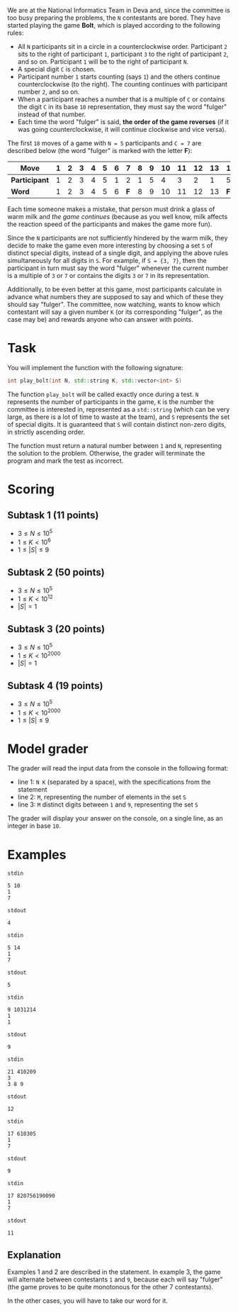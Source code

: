 We are at the National Informatics Team in Deva and, since the committee is too busy preparing the problems, the `N` contestants are bored. They have started playing the game **Bolt**, which is played according to the following rules:
* All `N` participants sit in a circle in a counterclockwise order. Participant `2` sits to the right of participant `1`, participant `3` to the right of participant `2`, and so on. Participant `1` will be to the right of participant `N`.
* A special digit `C` is chosen.
* Participant number `1` starts counting (says `1`) and the others continue counterclockwise (to the right). The counting continues with participant number `2`, and so on.
* When a participant reaches a number that is a multiple of `C` or contains the digit `C` in its base `10` representation, they must say the word "fulger" instead of that number.
* Each time the word "fulger" is said, **the order of the game reverses** (if it was going counterclockwise, it will continue clockwise and vice versa).

The first `18` moves of a game with `N = 5` participants and `C = 7` are described below (the word "fulger" is marked with the letter **F**):

| Move | 1 | 2 | 3 | 4 | 5 | 6 | 7 | 8 | 9 | 10 | 11 | 12 | 13 | 14 | 15 | 16 | 17 | 18 |
|------|---|---|---|---|---|---|---|---|---|----|----|----|----|----|----|----|----|----|
| **Participant** | 1 | 2 | 3 | 4 | 5 | 1 | 2 | 1 | 5 | 4 | 3 | 2 | 1 | 5 | 1 | 2 | 3 | 2 |
| **Word** | 1 | 2 | 3 | 4 | 5 | 6 | **F** | 8 | 9 | 10 | 11 | 12 | 13 | **F** | 15 | 16 | **F** | 18 |

Each time someone makes a mistake, that person must drink a glass of warm milk and *the game continues* (because as you well know, milk affects the reaction speed of the participants and makes the game more fun).

Since the `N` participants are not sufficiently hindered by the warm milk, they decide to make the game even more interesting by choosing a set `S` of distinct special digits, instead of a single digit, and applying the above rules simultaneously for all digits in `S`. For example, if `S = {3, 7}`, then the participant in turn must say the word "fulger" whenever the current number is a multiple of `3` or `7` or contains the digits `3` or `7` in its representation.

Additionally, to be even better at this game, most participants calculate in advance what numbers they are supposed to say and which of these they should say "fulger". The committee, now watching, wants to know which contestant will say a given number `K` (or its corresponding "fulger", as the case may be) and rewards anyone who can answer with points.

# Task
You will implement the function with the following signature:
```cpp
int play_bolt(int N, std::string K, std::vector<int> S)
```
The function `play_bolt` will be called exactly once during a test. `N` represents the number of participants in the game, `K` is the number the committee is interested in, represented as a `std::string` (which can be very large, as there is a lot of time to waste at the team), and `S` represents the set of special digits. It is guaranteed that `S` will contain distinct non-zero digits, in strictly ascending order.

The function must return a natural number between `1` and `N`, representing the solution to the problem. Otherwise, the grader will terminate the program and mark the test as incorrect.

# Scoring
## Subtask 1 (11 points)
* $3 \le N \le 10^5$
* $1 \le K < 10^6$
* $1 \le |S| \le 9$
## Subtask 2 (50 points)
* $3 \le N \le 10^5$
* $1 \le K < 10^{12}$
* $|S| = 1$
## Subtask 3 (20 points)
* $3 \le N \le 10^5$
* $1 \le K < 10^{2000}$
* $|S| = 1$
## Subtask 4 (19 points)
* $3 \le N \le 10^5$
* $1 \le K < 10^{2000}$
* $1 \le |S| \le 9$

# Model grader
The grader will read the input data from the console in the following format:
* line 1: `N K` (separated by a space), with the specifications from the statement
* line 2: `M`, representing the number of elements in the set `S`
* line 3: `M` distinct digits between `1` and `9`, representing the set `S`

The grader will display your answer on the console, on a single line, as an integer in base `10`.

# Examples
`stdin`
```
5 10
1
7
```
`stdout`
```
4
```

`stdin`
```
5 14
1
7
```
`stdout`
```
5
```

`stdin`
```
9 1031214
1
1
```
`stdout`
```
9
```

`stdin`
```
21 410209
3
3 8 9
```
`stdout`
```
12
```

`stdin`
```
17 610305
1
7
```
`stdout`
```
9
```

`stdin`
```
17 820756190090
1
7
```
`stdout`
```
11
```

Explanation
---
Examples 1 and 2 are described in the statement. In example 3, the game will alternate between contestants `1` and `9`, because each will say "fulger" (the game proves to be quite monotonous for the other 7 contestants).

In the other cases, you will have to take our word for it.

